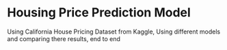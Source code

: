 # Housing Price Prediction Model
Using California House Pricing Dataset from Kaggle, Using different models and comparing there results, end to end
